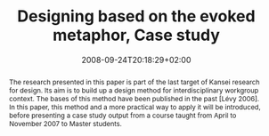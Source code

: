 ---
slug: designing-based-on-the-evoked-metaphor-case-study
title: "Designing based on the evoked metaphor, Case study"
layout: publi
searchFilter: Publication
searchWeight: 8
publitype: inproceedings
subsection: conference
institution:
    heig: 1
    logo: Tsukuba
    short: 'U. of Tsukuba'
    web: "https://www.tsukuba.ac.jp/"
    name: "University of Tsukuba"
kansei: true
research: 
    -  kansei
chaire: false
date: 2008-09-24T20:18:29+02:00
citation:
    authors:
        1: ["Levy", "Pierre", "P."]
        2: ["Yamanaka", "Toshimasa", "T."]
    year: 2008
    title: "Designing based on the evoked metaphor - Case study"
    proceedings: "the Proceedings of 10th International Design Conference 2008"
    editors:
        1: ["Marjanovic", "D.", "D."]
        1: ["Storga", "M.", "M."]
        1: ["Pavkovic", "N.", "N."]
        1: ["Bojcetic", "N.", "N."]
    firstpage: "1095"
    lastpage: "1104"
    publisher: ["Design Society", "Dubrovnik, Croatia"]
reference: "Lévy, P., & Yamanaka, T. (2008). Designing based on the evoked metaphor - Case study. In D., Marjanovic, M., Storga, N., Pavkovic, & N., Bojcetic (Eds.), the Proceedings of 10th International Design Conference 2008 (pp 1095 – 1104). Dubrovnik, Croatia."
abstract: "The research presented in this paper is part of the last target of Kansei research for design. Its aim is to build up a design method for interdisciplinary workgroup context. The bases of this method have been published in the past [Lévy 2006]. In this paper, this method and a more practical way to apply it will be introduced, before presenting a case study output from a course taught from April to November 2007 to Master students."
link:
    1: ["paper", "paper", "https://1drv.ms/b/s!AnQx_v88q65Qv4QsGEXhV6XR4JbLbg?e=lgmmQC"]
---